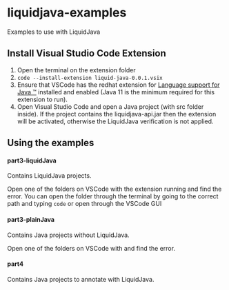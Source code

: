 # liquidjava-examples
Examples to use with LiquidJava

## Install Visual Studio Code Extension
1. Open the terminal on the extension folder
2. `code --install-extension liquid-java-0.0.1.vsix`
3. Ensure that VSCode has the redhat extension for [Language support for Java ™](https://marketplace.visualstudio.com/items?itemName=redhat.java) installed and enabled (Java 11 is the minimum required for this extension to run).
4. Open Visual Studio Code and open a Java project (with src folder inside). If the project contains the liquidjava-api.jar then the extension will be activated, otherwise the LiquidJava verification is not applied.


## Using the examples
#### part3-liquidJava
Contains LiquidJava projects.

Open one of the folders on VSCode with the extension running and find the error. You can open the folder through the terminal by going to the correct path and typing `code` or open through the VSCode GUI 

#### part3-plainJava
Contains Java projects without LiquidJava.

Open one of the folders on VSCode with and find the error.

#### part4
Contains Java projects to annotate with LiquidJava.


